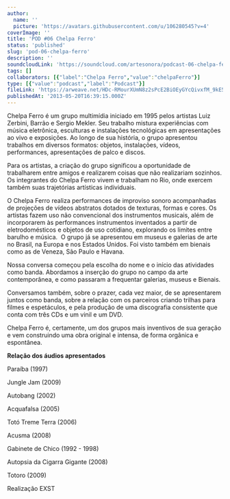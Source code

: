 ```yaml
---
author:
  name: ''
  picture: 'https://avatars.githubusercontent.com/u/106280545?v=4'
coverImage: ''
title: 'POD #06 Chelpa Ferro'
status: 'published'
slug: 'pod-06-chelpa-ferro'
description: ''
soundcloudLink: 'https://soundcloud.com/artesonora/podcast-06-chelpa-ferro?in=artesonora/sets/podcast&si=9b6807ed307f4e46a4f7be817d906e8f&utm_source=clipboard&utm_medium=text&utm_campaign=social_sharing'
tags: []
collaborators: [{"label":"Chelpa Ferro","value":"chelpaFerro"}]
type: [{"value":"podcast","label":"Podcast"}]
fileLink: 'https://arweave.net/HDc-RMourXUmN8z2sPcE2BiOEyGYcQivxfM_9kE5IOM'
publishedAt: '2013-05-20T16:39:15.000Z'
---
```


Chelpa Ferro é um grupo multimídia iniciado em 1995 pelos artistas Luiz Zerbini, Barrão e Sergio Mekler. Seu trabalho mistura experiências com música eletrônica, esculturas e instalações tecnológicas em apresentações ao vivo e exposições. Ao longo de sua história, o grupo apresentou trabalhos em diversos formatos: objetos, instalações, vídeos, performances, apresentações de palco e discos.

Para os artistas, a criação do grupo significou a oportunidade de trabalharem entre amigos e realizarem coisas que não realizariam sozinhos. Os integrantes do Chelpa Ferro vivem e trabalham no Rio, onde exercem também suas trajetórias artísticas individuais.

O Chelpa Ferro realiza performances de improviso sonoro acompanhadas de projeções de vídeos abstratos dotados de texturas, formas e cores. Os artistas fazem uso não convencional dos instrumentos musicais, além de incorporarem às performances instrumentos inventados a partir de eletrodomésticos e objetos de uso cotidiano, explorando os limites entre barulho e música.  O grupo já se apresentou em museus e galerias de arte no Brasil, na Europa e nos Estados Unidos. Foi visto também em bienais como as de Veneza, São Paulo e Havana.

Nossa conversa começou pela escolha do nome e o início das atividades como banda. Abordamos a inserção do grupo no campo da arte contemporânea, e como passaram a frequentar galerias, museus e Bienais.

Conversamos também, sobre o prazer, cada vez maior, de se apresentarem juntos como banda, sobre a relação com os parceiros criando trilhas para filmes e espetáculos, e pela produção de uma discografia consistente que conta com três CDs e um vinil e um DVD.

Chelpa Ferro é, certamente, um dos grupos mais inventivos de sua geração e vem construindo uma obra original e intensa, de forma orgânica e espontânea.

**Relação dos áudios apresentados**

Paraíba (1997)

Jungle Jam (2009)

Autobang (2002)

Acquafalsa (2005)

Totó Treme Terra (2006)

Acusma (2008)

Gabinete de Chico (1992 - 1998)

Autopsia da Cigarra Gigante (2008)

Totoro (2009)

Realização EXST